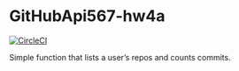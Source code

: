 # GitHubApi567-hw4a

[![CircleCI](https://dl.circleci.com/status-badge/img/gh/Rymarmar/SSW-567-Git-API-Testing/tree/main.svg?style=svg)](https://dl.circleci.com/status-badge/redirect/gh/Rymarmar/SSW-567-Git-API-Testing/tree/main)

Simple function that lists a user’s repos and counts commits.
